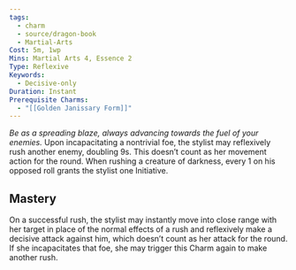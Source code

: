 ```yaml
---
tags:
  - charm
  - source/dragon-book
  - Martial-Arts
Cost: 5m, 1wp
Mins: Martial Arts 4, Essence 2
Type: Reflexive
Keywords:
  - Decisive-only
Duration: Instant
Prerequisite Charms:
  - "[[Golden Janissary Form]]"
---
```

*Be as a spreading blaze, always advancing towards the fuel of your enemies.*
Upon incapacitating a nontrivial foe, the stylist may reflexively rush another enemy, doubling 9s. This doesn’t count as her movement action for the round. When rushing a creature of darkness, every 1 on his opposed roll grants the stylist one Initiative. 
## Mastery
On a successful rush, the stylist may instantly move into close range with her target in place of the normal effects of a rush and reflexively make a decisive attack against him, which doesn’t count as her attack for the round. If she incapacitates that foe, she may trigger this Charm again to make another rush.